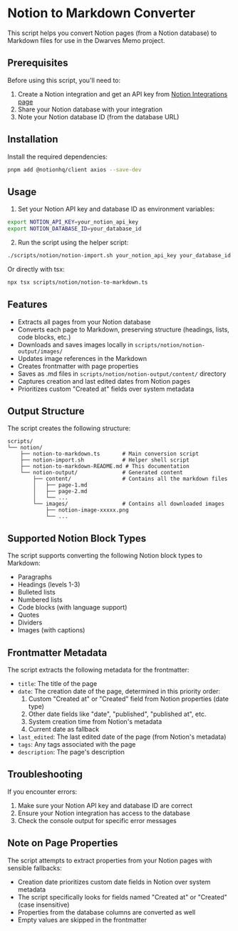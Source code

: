 # Notion to Markdown Converter

This script helps you convert Notion pages (from a Notion database) to Markdown files for use in the Dwarves Memo project.

## Prerequisites

Before using this script, you'll need to:

1. Create a Notion integration and get an API key from [Notion Integrations page](https://www.notion.so/my-integrations)
2. Share your Notion database with your integration
3. Note your Notion database ID (from the database URL)

## Installation

Install the required dependencies:

```bash
pnpm add @notionhq/client axios --save-dev
```

## Usage

1. Set your Notion API key and database ID as environment variables:

```bash
export NOTION_API_KEY=your_notion_api_key
export NOTION_DATABASE_ID=your_database_id
```

2. Run the script using the helper script:

```bash
./scripts/notion/notion-import.sh your_notion_api_key your_database_id
```

Or directly with tsx:

```bash
npx tsx scripts/notion/notion-to-markdown.ts
```

## Features

- Extracts all pages from your Notion database
- Converts each page to Markdown, preserving structure (headings, lists, code blocks, etc.)
- Downloads and saves images locally in `scripts/notion/notion-output/images/`
- Updates image references in the Markdown
- Creates frontmatter with page properties
- Saves as .md files in `scripts/notion/notion-output/content/` directory
- Captures creation and last edited dates from Notion pages
- Prioritizes custom "Created at" fields over system metadata

## Output Structure

The script creates the following structure:

```
scripts/
└── notion/
    ├── notion-to-markdown.ts       # Main conversion script
    ├── notion-import.sh            # Helper shell script
    ├── notion-to-markdown-README.md # This documentation
    └── notion-output/              # Generated content
        ├── content/                # Contains all the markdown files
        │   ├── page-1.md
        │   ├── page-2.md
        │   └── ...
        └── images/                 # Contains all downloaded images
            ├── notion-image-xxxxx.png
            └── ...
```

## Supported Notion Block Types

The script supports converting the following Notion block types to Markdown:

- Paragraphs
- Headings (levels 1-3)
- Bulleted lists
- Numbered lists
- Code blocks (with language support)
- Quotes
- Dividers
- Images (with captions)

## Frontmatter Metadata

The script extracts the following metadata for the frontmatter:

- `title`: The title of the page
- `date`: The creation date of the page, determined in this priority order:
  1. Custom "Created at" or "Created" field from Notion properties (date type)
  2. Other date fields like "date", "published", "published at", etc.
  3. System creation time from Notion's metadata
  4. Current date as fallback
- `last_edited`: The last edited date of the page (from Notion's metadata)
- `tags`: Any tags associated with the page
- `description`: The page's description

## Troubleshooting

If you encounter errors:

1. Make sure your Notion API key and database ID are correct
2. Ensure your Notion integration has access to the database
3. Check the console output for specific error messages

## Note on Page Properties

The script attempts to extract properties from your Notion pages with sensible fallbacks:

- Creation date prioritizes custom date fields in Notion over system metadata
- The script specifically looks for fields named "Created at" or "Created" (case insensitive)
- Properties from the database columns are converted as well
- Empty values are skipped in the frontmatter
